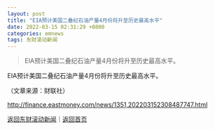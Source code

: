 ```yaml
---
layout: post
title: "EIA预计美国二叠纪石油产量4月份将升至历史最高水平"
date: 2022-03-15 02:31:29 +0800
categories: emnews
tags: 东财滚动新闻
---
```

> EIA预计美国二叠纪石油产量4月份将升至历史最高水平。

<p>EIA预计美国二叠纪石油产量4月份将升至历史最高水平。</p><p class="em_media">（文章来源：财联社）</p>

<http://finance.eastmoney.com/news/1351,202203152308487747.html>

[返回东财滚动新闻](//finews.withounder.com/emnews/)｜[返回首页](//finews.withounder.com/)